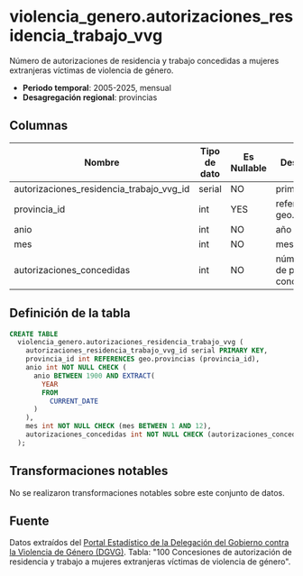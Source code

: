 # violencia_genero.autorizaciones_residencia_trabajo_vvg

Número de autorizaciones de residencia y trabajo concedidas a mujeres extranjeras víctimas de violencia de género.

- **Periodo temporal**: 2005-2025, mensual
- **Desagregación regional**: provincias

## Columnas

| Nombre | Tipo de dato | Es Nullable | Descripción |
| --- | --- | --- | --- |
| autorizaciones_residencia_trabajo_vvg_id | serial | NO | primary key |
| provincia_id | int | YES | referencia a geo.provincias |
| anio | int | NO | año |
| mes | int | NO | mes |
| autorizaciones_concedidas | int | NO | número total de permisos concedidos |

## Definición de la tabla

```sql
CREATE TABLE
  violencia_genero.autorizaciones_residencia_trabajo_vvg (
    autorizaciones_residencia_trabajo_vvg_id serial PRIMARY KEY,
    provincia_id int REFERENCES geo.provincias (provincia_id),
    anio int NOT NULL CHECK (
      anio BETWEEN 1900 AND EXTRACT(
        YEAR
        FROM
          CURRENT_DATE
      )
    ),
    mes int NOT NULL CHECK (mes BETWEEN 1 AND 12),
    autorizaciones_concedidas int NOT NULL CHECK (autorizaciones_concedidas >= 0)
  );
```

## Transformaciones notables
No se realizaron transformaciones notables sobre este conjunto de datos.

## Fuente
Datos extraídos del <a href="https://estadisticasviolenciagenero.igualdad.gob.es/" target="_blank">Portal Estadístico de la Delegación del Gobierno contra la Violencia de Género (DGVG)</a>. Tabla: "100 Concesiones de autorización de residencia y trabajo a mujeres extranjeras víctimas de violencia de género".

